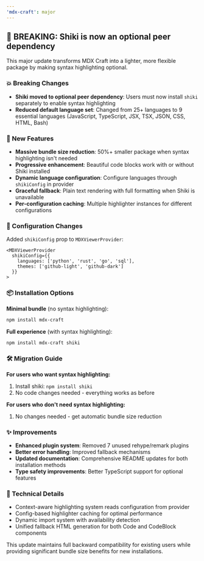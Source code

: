```yaml
---
'mdx-craft': major
---
```


## 🚀 BREAKING: Shiki is now an optional peer dependency

This major update transforms MDX Craft into a lighter, more flexible package by making syntax highlighting optional.

### 💥 Breaking Changes

- **Shiki moved to optional peer dependency**: Users must now install `shiki` separately to enable syntax highlighting
- **Reduced default language set**: Changed from 25+ languages to 9 essential languages (JavaScript, TypeScript, JSX, TSX, JSON, CSS, HTML, Bash)

### 🎯 New Features

- **Massive bundle size reduction**: 50%+ smaller package when syntax highlighting isn't needed
- **Progressive enhancement**: Beautiful code blocks work with or without Shiki installed
- **Dynamic language configuration**: Configure languages through `shikiConfig` in provider
- **Graceful fallback**: Plain text rendering with full formatting when Shiki is unavailable
- **Per-configuration caching**: Multiple highlighter instances for different configurations

### 🔧 Configuration Changes

Added `shikiConfig` prop to `MDXViewerProvider`:

```tsx
<MDXViewerProvider
  shikiConfig={{
    languages: ['python', 'rust', 'go', 'sql'],
    themes: ['github-light', 'github-dark']
  }}
>
```

### 📦 Installation Options

**Minimal bundle** (no syntax highlighting):

```bash
npm install mdx-craft
```

**Full experience** (with syntax highlighting):

```bash
npm install mdx-craft shiki
```

### 🛠️ Migration Guide

**For users who want syntax highlighting:**

1. Install shiki: `npm install shiki`
2. No code changes needed - everything works as before

**For users who don't need syntax highlighting:**

1. No changes needed - get automatic bundle size reduction

### ✨ Improvements

- **Enhanced plugin system**: Removed 7 unused rehype/remark plugins
- **Better error handling**: Improved fallback mechanisms
- **Updated documentation**: Comprehensive README updates for both installation methods
- **Type safety improvements**: Better TypeScript support for optional features

### 🔄 Technical Details

- Context-aware highlighting system reads configuration from provider
- Config-based highlighter caching for optimal performance
- Dynamic import system with availability detection
- Unified fallback HTML generation for both Code and CodeBlock components

This update maintains full backward compatibility for existing users while providing significant bundle size benefits for new installations.
